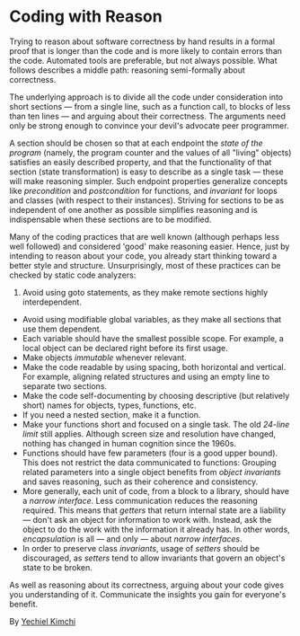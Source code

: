 # Coding with Reason

Trying to reason about software correctness by hand results in a formal proof that is longer than the code and is more likely to contain errors than the code. Automated tools are preferable, but not always possible. What follows describes a middle path: reasoning semi-formally about correctness.

The underlying approach is to divide all the code under consideration into short sections — from a single line, such as a function call, to blocks of less than ten lines — and arguing about their correctness. The arguments need only be strong enough to convince your devil's advocate peer programmer.

A section should be chosen so that at each endpoint the *state of the program* (namely, the program counter and the values of all "living" objects) satisfies an easily described property, and that the functionality of that section (state transformation) is easy to describe as a single task — these will make reasoning simpler. Such endpoint properties generalize concepts like *precondition* and *postcondition* for functions, and *invariant* for loops and classes (with respect to their instances). Striving for sections to be as independent of one another as possible simplifies reasoning and is indispensable when these sections are to be modified.

Many of the coding practices that are well known (although perhaps less well followed) and considered 'good' make reasoning easier. Hence, just by intending to reason about your code, you already start thinking toward a better style and structure. Unsurprisingly, most of these practices can be checked by static code analyzers:

1. Avoid using goto statements, as they make remote sections highly interdependent.
- Avoid using modifiable global variables, as they make all sections that use them dependent.
- Each variable should have the smallest possible scope. For example, a local object can be declared right before its first usage.
- Make objects *immutable* whenever relevant.
- Make the code readable by using spacing, both horizontal and vertical. For example, aligning related structures and using an empty line to separate two sections.
- Make the code self-documenting by choosing descriptive (but relatively short) names for objects, types, functions, etc.
- If you need a nested section, make it a function.
- Make your functions short and focused on a single task. The old *24-line limit* still applies. Although screen size and resolution have changed, nothing has changed in human cognition since the 1960s.
- Functions should have few parameters (four is a good upper bound). This does not restrict the data communicated to functions: Grouping related parameters into a single object benefits from *object invariants* and saves reasoning, such as their coherence and consistency.
- More generally, each unit of code, from a block to a library, should have a *narrow interface*. Less communication reduces the reasoning required. This means that *getters* that return internal state are a liability — don't ask an object for information to work with. Instead, ask the object to do the work with the information it already has. In other words, *encapsulation* is all — and only — about *narrow interfaces*.
- In order to preserve class *invariants*, usage of *setters* should be discouraged, as *setters* tend to allow invariants that govern an object's state to be broken.

As well as reasoning about its correctness, arguing about your code gives you understanding of it. Communicate the insights you gain for everyone's benefit.

By [Yechiel Kimchi](http://programmer.97things.oreilly.com/wiki/index.php/Yechiel_Kimchi)